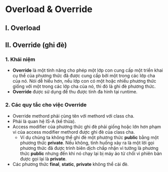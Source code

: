 # Overload & Override

## I. Overload

## II. Override (ghi đè)

### 1. Khái niệm

- **Override** là một tính năng cho phép một lớp con cung cấp một triển khai cụ thể của phương thức đã được cung cấp bởi một trong các lớp cha của nó. Nói dễ hiểu hơn, nếu lớp con có một hoặc nhiều phương thức giống với một trong các lớp cha của nó, thì đó là ghi đè phương thức.
- **Override** được sử dụng để thu được tính đa hình tại runtime.

### 2. Các quy tắc cho việc Override

- Override methord phải cùng tên với methord với class cha.
- Phải là quan hệ IS-A (kế thừa).
- Access modifier của phương thức ghi đè phải giống hoặc lớn hơn phạm vi của access modifier methord được ghi đè của class cha.
  - Ví dụ chúng ta không thể ghi đè một phương thức **public** bằng một phương thức **private**. Nếu không, tình huống xảy ra là một lời gọi phương thức đã được trình biên dịch chấp nhận vì tưởng là phương thức **public** nhưng đến khi nó chạy lại bị máy ảo từ chối vì phiên bản được gọi lại là **private**.
- Các phương thức **final**, **static**, **private** không thể cài đè.
